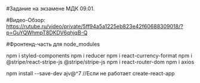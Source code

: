 #Задание на экзамене МДК 09.01.

#Видео-Обзор: https://rutube.ru/video/private/5ff94a5a1225eb823e42f60688309018/?p=GuYQWhmpT8DKDV6qhjqB-Q

#Фронтенд-часть для node_modules

npm i styled-components npm i reducer
npm i react-currency-format npm i @stripe/react-stripe-js @stripe/stripe-js npm i react-router-dom
npm i axios

npm install --save-dev ajv@^7
//Если не работает create-react-app